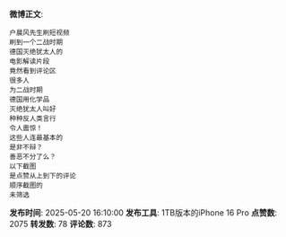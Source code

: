 **微博正文**: 
```
户晨风先生刷短视频
刷到一个二战时期
德国灭绝犹太人的
电影解读片段
竟然看到评论区
很多人
为二战时期
德国用化学品
灭绝犹太人叫好
种种反人类言行
令人震惊！
这些人连最基本的
是非不辩？
善恶不分了么？
以下截图
是点赞从上到下的评论
顺序截图的
未筛选
```
**发布时间**: 2025-05-20 16:10:00
**发布工具**: 1TB版本的iPhone 16 Pro
**点赞数**: 2075
**转发数**: 78
**评论数**: 873
